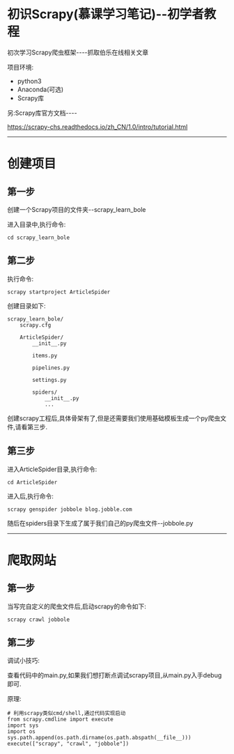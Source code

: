 初识Scrapy(慕课学习笔记)--初学者教程
===
初次学习Scrapy爬虫框架----抓取伯乐在线相关文章

项目环境:
- python3
- Anaconda(可选)
- Scrapy库

另:Scrapy库官方文档----

https://scrapy-chs.readthedocs.io/zh_CN/1.0/intro/tutorial.html

----
# 创建项目
## 第一步
创建一个Scrapy项目的文件夹--scrapy_learn_bole

进入目录中,执行命令:

`cd scrapy_learn_bole`

## 第二步

执行命令:

`scrapy startproject ArticleSpider`

创建目录如下:

```
scrapy_learn_bole/
    scrapy.cfg

    ArticleSpider/
        __init__.py

        items.py

        pipelines.py

        settings.py

        spiders/
            __init__.py
            ...
```
创建scrapy工程后,具体骨架有了,但是还需要我们使用基础模板生成一个py爬虫文件,请看第三步.

## 第三步

进入ArticleSpider目录,执行命令:

`cd ArticleSpider`

进入后,执行命令:

`scrapy genspider jobbole blog.jobble.com`

随后在spiders目录下生成了属于我们自己的py爬虫文件--jobbole.py

----

# 爬取网站

## 第一步

当写完自定义的爬虫文件后,启动scrapy的命令如下:

`scrapy crawl jobbole`

## 第二步

调试小技巧:

查看代码中的main.py,如果我们想打断点调试scrapy项目,从main.py入手debug即可.

原理:

```
# 利用scrapy类似cmd/shell,通过代码实现启动
from scrapy.cmdline import execute
import sys
import os
sys.path.append(os.path.dirname(os.path.abspath(__file__)))
execute(["scrapy", "crawl", "jobbole"])
```